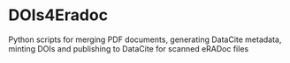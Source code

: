 # DOIs4Eradoc
Python scripts for merging PDF documents, generating DataCite metadata, minting DOIs and publishing to DataCite for scanned eRADoc files
